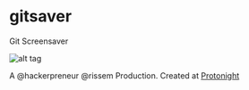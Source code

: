gitsaver
========

Git Screensaver

![alt tag](https://raw.github.com/rissem/gitsaver/master/screenshot.png)

A @hackerpreneur @rissem Production.
Created at [Protonight](http://www.meetup.com/Protonight/)
